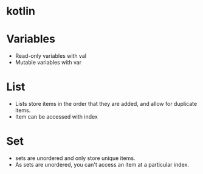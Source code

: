 # kotlin

# Variables
- Read-only variables with val
- Mutable variables with var

# List

- Lists store items in the order that they are added, and allow for duplicate items.
- Item can be accessed with index


# Set

- sets are unordered and only store unique items.
- As sets are unordered, you can't access an item at a particular index.
